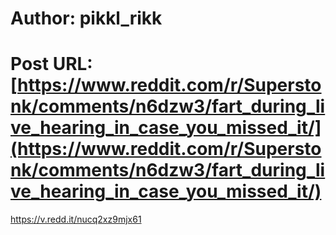 # Author: pikkl_rikk
# Post URL: [https://www.reddit.com/r/Superstonk/comments/n6dzw3/fart_during_live_hearing_in_case_you_missed_it/](https://www.reddit.com/r/Superstonk/comments/n6dzw3/fart_during_live_hearing_in_case_you_missed_it/)


https://v.redd.it/nucq2xz9mjx61